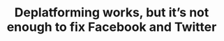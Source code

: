 ---
title: "Deplatforming works, but it’s not enough to fix Facebook and Twitter"

year: 2021

venue: "WIRED"

link: "https://www.wired.co.uk/article/deplatforming-parler-bans-qanon"

archive: "https://web.archive.org/web/20210115123806/https://www.wired.co.uk/article/deplatforming-parler-bans-qanon"

related_paper: 'Does Platform Migration Compromise Content Moderation? Evidence from r/The_Donald and r/Incels'

---